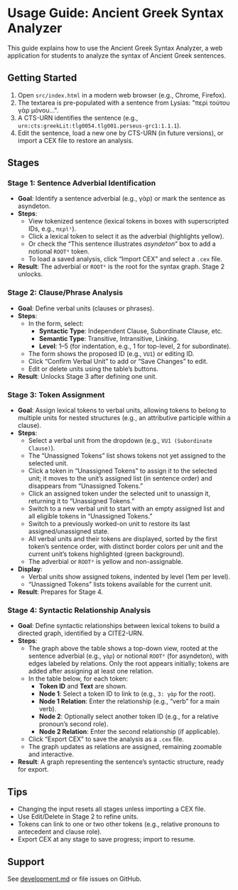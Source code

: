 # Usage Guide: Ancient Greek Syntax Analyzer

This guide explains how to use the Ancient Greek Syntax Analyzer, a web application for students to analyze the syntax of Ancient Greek sentences.

## Getting Started
1. Open `src/index.html` in a modern web browser (e.g., Chrome, Firefox).
2. The textarea is pre-populated with a sentence from Lysias: "περὶ τούτου γὰρ μόνου...".
3. A CTS-URN identifies the sentence (e.g., `urn:cts:greekLit:tlg0054.tlg001.perseus-grc1:1.1.1`).
4. Edit the sentence, load a new one by CTS-URN (in future versions), or import a CEX file to restore an analysis.

## Stages
### Stage 1: Sentence Adverbial Identification
- **Goal**: Identify a sentence adverbial (e.g., γὰρ) or mark the sentence as asyndeton.
- **Steps**:
  - View tokenized sentence (lexical tokens in boxes with superscripted IDs, e.g., `περὶ¹`).
  - Click a lexical token to select it as the adverbial (highlights yellow).
  - Or check the “This sentence illustrates *asyndeton*” box to add a notional `ROOT⁰` token.
  - To load a saved analysis, click “Import CEX” and select a `.cex` file.
- **Result**: The adverbial or `ROOT⁰` is the root for the syntax graph. Stage 2 unlocks.

### Stage 2: Clause/Phrase Analysis
- **Goal**: Define verbal units (clauses or phrases).
- **Steps**:
  - In the form, select:
    - **Syntactic Type**: Independent Clause, Subordinate Clause, etc.
    - **Semantic Type**: Transitive, Intransitive, Linking.
    - **Level**: 1–5 (for indentation, e.g., 1 for top-level, 2 for subordinate).
  - The form shows the proposed ID (e.g., `VU1`) or editing ID.
  - Click “Confirm Verbal Unit” to add or “Save Changes” to edit.
  - Edit or delete units using the table’s buttons.
- **Result**: Unlocks Stage 3 after defining one unit.

### Stage 3: Token Assignment
- **Goal**: Assign lexical tokens to verbal units, allowing tokens to belong to multiple units for nested structures (e.g., an attributive participle within a clause).
- **Steps**:
  - Select a verbal unit from the dropdown (e.g., `VU1 (Subordinate Clause)`).
  - The “Unassigned Tokens” list shows tokens not yet assigned to the selected unit.
  - Click a token in “Unassigned Tokens” to assign it to the selected unit; it moves to the unit’s assigned list (in sentence order) and disappears from “Unassigned Tokens.”
  - Click an assigned token under the selected unit to unassign it, returning it to “Unassigned Tokens.”
  - Switch to a new verbal unit to start with an empty assigned list and all eligible tokens in “Unassigned Tokens.”
  - Switch to a previously worked-on unit to restore its last assigned/unassigned state.
  - All verbal units and their tokens are displayed, sorted by the first token’s sentence order, with distinct border colors per unit and the current unit’s tokens highlighted (green background).
  - The adverbial or `ROOT⁰` is yellow and non-assignable.
- **Display**:
  - Verbal units show assigned tokens, indented by level (1em per level).
  - “Unassigned Tokens” lists tokens available for the current unit.
- **Result**: Prepares for Stage 4.

### Stage 4: Syntactic Relationship Analysis
- **Goal**: Define syntactic relationships between lexical tokens to build a directed graph, identified by a CITE2-URN.
- **Steps**:
  - The graph above the table shows a top-down view, rooted at the sentence adverbial (e.g., `γὰρ`) or notional `ROOT⁰` (for asyndeton), with edges labeled by relations. Only the root appears initially; tokens are added after assigning at least one relation.
  - In the table below, for each token:
    - **Token ID** and **Text** are shown.
    - **Node 1**: Select a token ID to link to (e.g., `3: γὰρ` for the root).
    - **Node 1 Relation**: Enter the relationship (e.g., “verb” for a main verb).
    - **Node 2**: Optionally select another token ID (e.g., for a relative pronoun’s second role).
    - **Node 2 Relation**: Enter the second relationship (if applicable).
  - Click “Export CEX” to save the analysis as a `.cex` file.
  - The graph updates as relations are assigned, remaining zoomable and interactive.
- **Result**: A graph representing the sentence’s syntactic structure, ready for export.

## Tips
- Changing the input resets all stages unless importing a CEX file.
- Use Edit/Delete in Stage 2 to refine units.
- Tokens can link to one or two other tokens (e.g., relative pronouns to antecedent and clause role).
- Export CEX at any stage to save progress; import to resume.

## Support
See [development.md](development.md) or file issues on GitHub.